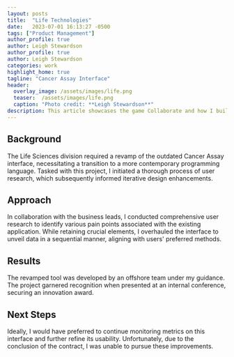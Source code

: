 ```yaml
---
layout: posts
title:  "Life Technologies"
date:   2023-07-01 16:13:27 -0500
tags: ["Product Management"]
author_profile: true
author: Leigh Stewardson
author_profile: true
author: Leigh Stewardson
categories: work
highlight_home: true
tagline: "Cancer Assay Interface"
header:
  overlay_image: /assets/images/life.png
  teaser:  /assets/images/life.png
  caption: "Photo credit: **Leigh Stewardson**"
description: This article showcases the game Collaborate and how I build it.
---
```


## Background
The Life Sciences division required a revamp of the outdated Cancer Assay interface, necessitating a transition to a more contemporary programming language. Tasked with this project, I initiated a thorough process of user research, which subsequently informed iterative design enhancements.

## Approach
In collaboration with the business leads, I conducted comprehensive user research to identify various pain points associated with the existing application. While retaining crucial elements, I overhauled the interface to unveil data in a sequential manner, aligning with users' preferred methods.

## Results
The revamped tool was developed by an offshore team under my guidance. The project garnered recognition when presented at an internal conference, securing an innovation award.

## Next Steps
Ideally, I would have preferred to continue monitoring metrics on this interface and further refine its usability. Unfortunately, due to the conclusion of the contract, I was unable to pursue these improvements.

<div id="nanogallery2" >
    <!-- <a href = "/assets/images/life1.png"   data-ngThumb = "/assets/images/life7_t.png" > Berlin 1 </a>
    <a href = "/assets/images/life2.png"   data-ngThumb = "/assets/images/life7_t.png" > Berlin 2 </a>
    <a href = "/assets/images/life3.png"   data-ngThumb = "/assets/images/life7_t.png" > Berlin 3 </a> -->
</div>
<script>
  $("#nanogallery2").nanogallery2({
  // ### gallery settings ###
  thumbnailHeight:  150,
  thumbnailWidth:   150,
  itemsBaseURL:     '/assets/images/',

  // ### gallery content ###
  items: [
      { src: 'life1.png', srct: 'life1.png' },
      { src: 'life2.png', srct: 'life2.png' },
      { src: 'life3.png', srct: 'life3.png' },
      { src: 'life3.png', srct: 'life4.png'},
      { src: 'life3.png', srct: 'life5.png'},
      { src: 'life3.png', srct: 'life6.png'},
      { src: 'life3.png', srct: 'life7.png' }
  ]
});
</script>